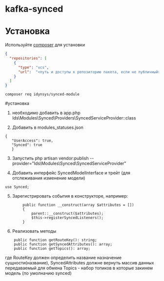 # kafka-synced

# Установка
Используйте [composer](https://getcomposer.org/) для установки


```json
{
  "repositories": [
    {
      "type": "vcs",
      "url":  "<путь и доступы к репозиторию пакета, если не публичный>"
    }
  ]
}
```
```
composer req idynsys/synced-module
```

#установка
1. необходимо добавить в app.php
   Ids\Modules\Synced\Providers\SyncedServiceProvider::class

2. Добавить в modules_statuses.json 
```
{
   "UserAccess": true,
   "Synced": true
   }
```

3. Запустить
   php artisan vendor:publish --provider="Ids\Modules\Synced\SyncedServiceProvider"

4. Добавить интерфейс SyncedModelInterface и  трейт (для отслеживания изменение модели)
```
use Synced; 
```
5. Зарегистрировать события в конструкторе, например:
```
        public function __construct(array $attributes = [])
        {
            parent::__construct($attributes);
            $this->registerSyncedListeners();
        }
```
6. Реализовать методы
```
    public function getRouteKey(): string;
    public function getSyncedAttributes(): array;
    public function getTopics(): array;
```
где RouteKey должен определить название назначение сущности(название),
    SyncedAttributes должне вернуть массив данных передаваемый для обмена
    Topics - набор топиков в которые закинем модель (по умолначию synced)
